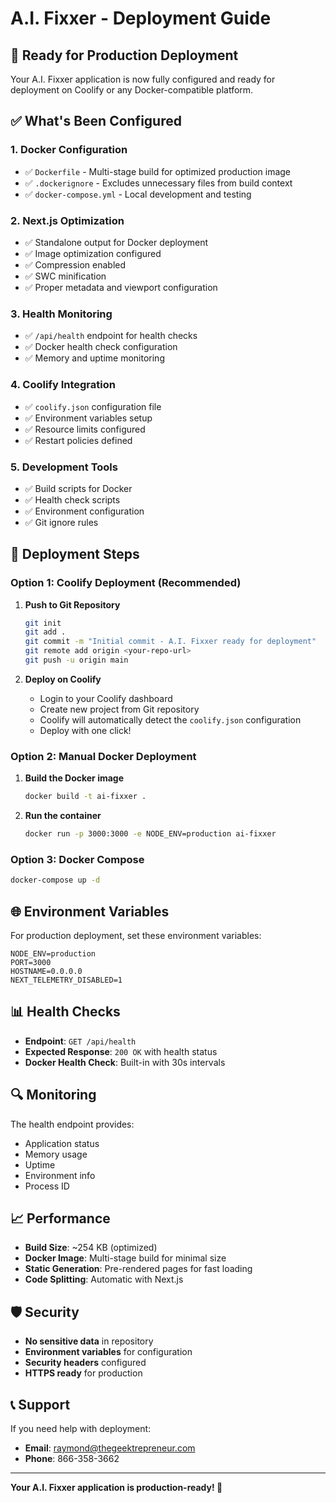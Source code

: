 # A.I. Fixxer - Deployment Guide

## 🚀 Ready for Production Deployment

Your A.I. Fixxer application is now fully configured and ready for deployment on Coolify or any Docker-compatible platform.

## ✅ What's Been Configured

### 1. **Docker Configuration**
- ✅ `Dockerfile` - Multi-stage build for optimized production image
- ✅ `.dockerignore` - Excludes unnecessary files from build context
- ✅ `docker-compose.yml` - Local development and testing

### 2. **Next.js Optimization**
- ✅ Standalone output for Docker deployment
- ✅ Image optimization configured
- ✅ Compression enabled
- ✅ SWC minification
- ✅ Proper metadata and viewport configuration

### 3. **Health Monitoring**
- ✅ `/api/health` endpoint for health checks
- ✅ Docker health check configuration
- ✅ Memory and uptime monitoring

### 4. **Coolify Integration**
- ✅ `coolify.json` configuration file
- ✅ Environment variables setup
- ✅ Resource limits configured
- ✅ Restart policies defined

### 5. **Development Tools**
- ✅ Build scripts for Docker
- ✅ Health check scripts
- ✅ Environment configuration
- ✅ Git ignore rules

## 🔧 Deployment Steps

### Option 1: Coolify Deployment (Recommended)

1. **Push to Git Repository**
   ```bash
   git init
   git add .
   git commit -m "Initial commit - A.I. Fixxer ready for deployment"
   git remote add origin <your-repo-url>
   git push -u origin main
   ```

2. **Deploy on Coolify**
   - Login to your Coolify dashboard
   - Create new project from Git repository
   - Coolify will automatically detect the `coolify.json` configuration
   - Deploy with one click!

### Option 2: Manual Docker Deployment

1. **Build the Docker image**
   ```bash
   docker build -t ai-fixxer .
   ```

2. **Run the container**
   ```bash
   docker run -p 3000:3000 -e NODE_ENV=production ai-fixxer
   ```

### Option 3: Docker Compose

```bash
docker-compose up -d
```

## 🌐 Environment Variables

For production deployment, set these environment variables:

```env
NODE_ENV=production
PORT=3000
HOSTNAME=0.0.0.0
NEXT_TELEMETRY_DISABLED=1
```

## 📊 Health Checks

- **Endpoint**: `GET /api/health`
- **Expected Response**: `200 OK` with health status
- **Docker Health Check**: Built-in with 30s intervals

## 🔍 Monitoring

The health endpoint provides:
- Application status
- Memory usage
- Uptime
- Environment info
- Process ID

## 📈 Performance

- **Build Size**: ~254 KB (optimized)
- **Docker Image**: Multi-stage build for minimal size
- **Static Generation**: Pre-rendered pages for fast loading
- **Code Splitting**: Automatic with Next.js

## 🛡️ Security

- **No sensitive data** in repository
- **Environment variables** for configuration
- **Security headers** configured
- **HTTPS ready** for production

## 📞 Support

If you need help with deployment:
- **Email**: raymond@thegeektrepreneur.com
- **Phone**: 866-358-3662

---

**Your A.I. Fixxer application is production-ready! 🎉**